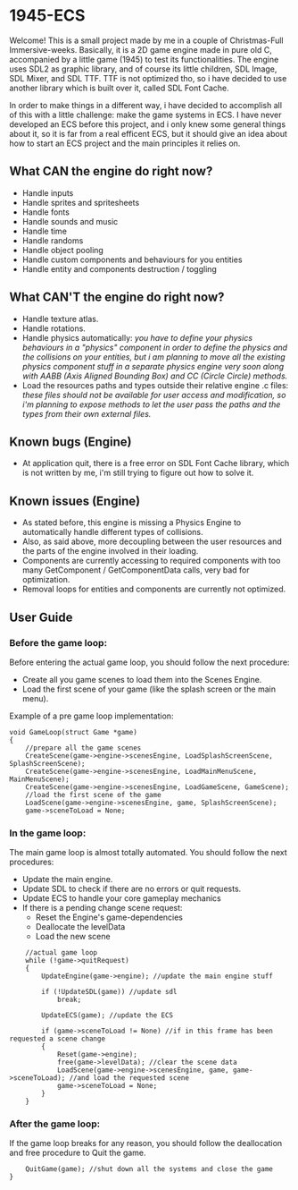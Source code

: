 # 1945-ECS

Welcome! This is a small project made by me in a couple of Christmas-Full Immersive-weeks.
Basically, it is a 2D game engine made in pure old C, accompanied by a little game (1945) to test its functionalities.
The engine uses SDL2 as graphic library, and of course its little children, SDL Image, SDL Mixer, and SDL TTF.
TTF is not optimized tho, so i have decided to use another library which is built over it, called SDL Font Cache.

In order to make things in a different way, i have decided to accomplish all of this with a little challenge: make the game systems in ECS.
I have never developed an ECS before this project, and i only knew some general things about it, so it is far from a real efficent ECS, but it should give an idea about how to start an ECS project and the main principles it relies on.

## What CAN the engine do right now?

* Handle inputs
* Handle sprites and spritesheets
* Handle fonts
* Handle sounds and music
* Handle time
* Handle randoms
* Handle object pooling
* Handle custom components and behaviours for you entities
* Handle entity and components destruction / toggling

## What CAN'T the engine do right now?

* Handle texture atlas.
* Handle rotations.
* Handle physics automatically: *you have to define your physics behaviours in a "physics" component in order to define the physics and the collisions on your entities, but i am planning to move all the existing physics component stuff in a separate physics engine very soon along with AABB (Axis Aligned Bounding Box) and CC (Circle Circle) methods.*
* Load the resources paths and types outside their relative engine .c files: *these files should not be available for user access and modification, so i'm planning to expose methods to let the user pass the paths and the types from their own external files.*

## Known bugs (Engine)

- At application quit, there is a free error on SDL Font Cache library, which is not written by me, i'm still trying to figure out how to solve it.

## Known issues (Engine)

- As stated before, this engine is missing a Physics Engine to automatically handle different types of collisions.
- Also, as said above, more decoupling between the user resources and the parts of the engine involved in their loading.
- Components are currently accessing to required components with too many GetComponent / GetComponentData calls, very bad for optimization.
- Removal loops for entities and components are currently not optimized.

## User Guide

### Before the game loop:

Before entering the actual game loop, you should follow the next procedure:
- Create all you game scenes to load them into the Scenes Engine.
- Load the first scene of your game (like the splash screen or the main menu).

Example of a pre game loop implementation:

```
void GameLoop(struct Game *game)
{
    //prepare all the game scenes
    CreateScene(game->engine->scenesEngine, LoadSplashScreenScene, SplashScreenScene);
    CreateScene(game->engine->scenesEngine, LoadMainMenuScene, MainMenuScene);
    CreateScene(game->engine->scenesEngine, LoadGameScene, GameScene);
    //load the first scene of the game
    LoadScene(game->engine->scenesEngine, game, SplashScreenScene);
    game->sceneToLoad = None;
```

### In the game loop:

The main game loop is almost totally automated. You should follow the next procedures:
- Update the main engine.
- Update SDL to check if there are no errors or quit requests.
- Update ECS to handle your core gameplay mechanics
- If there is a pending change scene request:
    * Reset the Engine's game-dependencies
    * Deallocate the levelData
    * Load the new scene
```
    //actual game loop
    while (!game->quitRequest)
    {
        UpdateEngine(game->engine); //update the main engine stuff

        if (!UpdateSDL(game)) //update sdl
            break;

        UpdateECS(game); //update the ECS

        if (game->sceneToLoad != None) //if in this frame has been requested a scene change
        {
            Reset(game->engine);
            free(game->levelData); //clear the scene data
            LoadScene(game->engine->scenesEngine, game, game->sceneToLoad); //and load the requested scene
            game->sceneToLoad = None;
        }
    }
```

### After the game loop:

If the game loop breaks for any reason, you should follow the deallocation and free procedure to Quit the game.

```
    QuitGame(game); //shut down all the systems and close the game
}
```